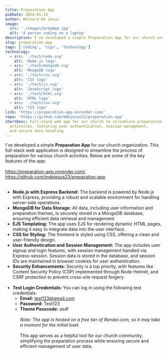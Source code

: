 ```yaml
---
title: Preparation App
pubDate: 2024-01-15
author: Melnard De Jesus
image:
  src: './images/prepApp.jpg'
  alt: 'A person coding on a laptop'
description: I've developed a simple Preparation App for our church organization. This full-stack web application is designed to streamline the process of preparation for various church activities. Below are some of the key features of the app
slug: preparation-app
tags: ['coding', 'tips', 'technology']
technology:
  - src: './tech/node.svg'
    alt: 'Node.js logo'
  - src: './tech/mongodb.svg'
    alt: 'MongoDB logo'
  - src: './tech/css.svg'
    alt: 'CSS logo'
  - src: './tech/js.svg'
    alt: 'JavaScript logo'
  - src: './tech/html.svg'
    alt: 'HTML logo'
  - src: './tech/css.svg'
    alt: 'CSS logo'
link: 'https://preparation-app.onrender.com/'
repo: 'https://github.com/mdejesus23/preparation-app'
shortDesc: Full-stack web app for our church to streamline preparation for
  activities, featuring user authentication, session management,
  and secure data handling
---
```


I've developed a simple **Preparation App** for our church organization. This full-stack web application is designed to streamline the process of preparation for various church activities. Below are some of the key features of the app:
<br>
<br>
<span class="text-lblue">https://preparation-app.onrender.com/</span>
<br>
<span class="text-lblue">https://github.com/mdejesus23/preparation-app</span>
<br>
<br>

- **<i class="fab fa-node-js text-lblue"></i> Node.js with Express Backend:** The backend is powered by Node.js with Express, providing a robust and scalable environment for handling server-side operations.
- **<i class="fas fa-database text-lblue"></i> MongoDB for Data Storage:** All data, including user information and preparation themes, is securely stored in a MongoDB database, ensuring efficient data retrieval and management.
- **<i class="fas fa-file-code text-lblue"></i> EJS Templating:** The app uses EJS for rendering dynamic HTML pages, making it easy to integrate data into the user interface.
- **<i class="fas fa-paint-brush text-lblue"></i> CSS for Styling:** The frontend is styled using CSS, offering a clean and user-friendly design.
- **<i class="fas fa-lock text-lblue"></i> User Authentication and Session Management:** The app includes user signup and login features, with session management handled via Express-session. Session data is stored in the database, and session IDs are maintained in browser cookies for user authentication.
- **<i class="fas fa-shield-alt text-lblue"></i> Security Enhancements:** Security is a top priority, with features like Content Security Policy (CSP) implemented through Node Helmet, and CSRF protection to prevent cross-site request forgery.
  <br>
  <br>
- **<i class="fas fa-user-check  text-lblue"></i> Test Login Credentials:** You can log in
  using the following test credentials:
  - **Email:** <span class="text-lblue">test123@gmail.com</span>
  - **Password:** <span class="text-lblue">Test123</span>
  - **Theme Passcode:** <span class="text-lblue">asdf</span>
    <br>
    <br>
    _Note: The app is hosted on a free tier of Render.com, so it may take a moment for the initial load._
    <br>
    <br>
    This app serves as a helpful tool for our church community, simplifying the preparation process while ensuring secure and efficient management of user data.
